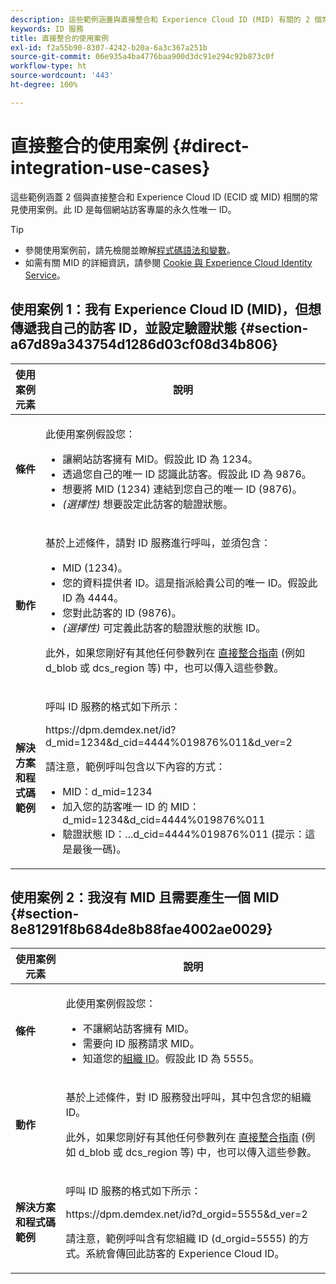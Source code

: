 ```yaml
---
description: 這些範例涵蓋與直接整合和 Experience Cloud ID (MID) 有關的 2 個常見使用案例。MID 是每個網站訪客專屬的永久性唯一 ID。
keywords: ID 服務
title: 直接整合的使用案例
exl-id: f2a55b90-8307-4242-b20a-6a3c367a251b
source-git-commit: 06e935a4ba4776baa900d3dc91e294c92b873c0f
workflow-type: ht
source-wordcount: '443'
ht-degree: 100%

---
```


# 直接整合的使用案例 {#direct-integration-use-cases}

這些範例涵蓋 2 個與直接整合和 Experience Cloud ID (ECID 或 MID) 相關的常見使用案例。此 ID 是每個網站訪客專屬的永久性唯一 ID。

>[!TIP]
>
>* 參閱使用案例前，請先檢閱並瞭解[程式碼語法和變數](../implementation-guides/direct-integration.md#concept-4cd3206a84bb4687af0b312ae09648b9)。
>* 如需有關 MID 的詳細資訊，請參閱 [Cookie 與 Experience Cloud Identity Service](../introduction/cookies.md)。
>



## 使用案例 1：我有 Experience Cloud ID (MID)，但想傳遞我自己的訪客 ID，並設定驗證狀態 {#section-a67d89a343754d1286d03cf08d34b806}

<table id="table_DA8840FCB51541109FE6DF20430E8924"> 
 <thead> 
  <tr> 
   <th colname="col1" class="entry"> 使用案例元素 </th> 
   <th colname="col2" class="entry"> 說明 </th> 
  </tr> 
 </thead>
 <tbody> 
  <tr> 
   <td colname="col1"> <p> <b>條件</b> </p> </td> 
   <td colname="col2"> <p>此使用案例假設您： </p> 
    <ul id="ul_F20231F83EE84889B78971A64E758757"> 
     <li id="li_20F3E96493724CD2BAF4B20AEE5CBF23">讓網站訪客擁有 MID。假設此 ID 為 1234。 </li> 
     <li id="li_A358C58CC58C4FCBB7250F5ED108AA71">透過您自己的唯一 ID 認識此訪客。假設此 ID 為 9876。 </li> 
     <li id="li_D93CE7182EBE4927A5C7A0BF414C03BC">想要將 MID (1234) 連結到您自己的唯一 ID (9876)。 </li> 
     <li id="li_4611146E56624C2AB647733487A3F046"> <i>(選擇性)</i> 想要設定此訪客的驗證狀態。 </li> 
    </ul> </td> 
  </tr> 
  <tr> 
   <td colname="col1"> <p> <b>動作</b> </p> </td> 
   <td colname="col2"> <p>基於上述條件，請對 ID 服務進行呼叫，並須包含： </p> 
    <ul id="ul_9ECB1A65266644E89E949C57D202D5A4"> 
     <li id="li_10A6F5A9C54D44A08F4F2E405E6019E2">MID (1234)。 </li> 
     <li id="li_4869572B40E54C54B88A2474DAC475A8">您的資料提供者 ID。這是指派給貴公司的唯一 ID。假設此 ID 為 4444。 </li> 
     <li id="li_05C8ED47488C4E289D84093127EC7B19">您對此訪客的 ID (9876)。 </li> 
     <li id="li_3D1556AD18C843828A362CC604A9F76B"> <i>(選擇性)</i> 可定義此訪客的驗證狀態的狀態 ID。 </li> 
    </ul> <p>此外，如果您剛好有其他任何參數列在 <a href="../implementation-guides/direct-integration.md#concept-4cd3206a84bb4687af0b312ae09648b9" format="dita" scope="local"> 直接整合指南</a> (例如 <span class="codeph"> d_blob</span> 或 <span class="codeph"> dcs_region</span> 等) 中，也可以傳入這些參數。 </p> </td> 
  </tr> 
  <tr> 
   <td colname="col1"> <p> <b>解決方案和程式碼範例</b> </p> </td> 
   <td colname="col2"> <p>呼叫 ID 服務的格式如下所示： </p> <p> <span class="codeph">https://dpm.demdex.net/id?d_mid=1234&amp;d_cid=4444%019876%011&amp;d_ver=2</span> </p> <p>請注意，範例呼叫包含以下內容的方式： </p> 
    <ul id="ul_0667FBFD8D3C46BDBD027F484691EC97"> 
     <li id="li_FAB1FAE703DB48D1A32EE72684028964">MID：<span class="codeph">d_mid=1234</span> </li> 
     <li id="li_C97B74FF444F4BB4B4A5CB1CBBE52249">加入您的訪客唯一 ID 的 MID：<span class="codeph">d_mid=1234&amp;d_cid=4444%019876%011</span> </li> 
     <li id="li_D428DBF765234DD78DDF152C5EE8AB69">驗證狀態 ID：<span class="codeph">...d_cid=4444%019876%011</span> (提示：這是最後一碼)。 </li> 
    </ul> </td> 
  </tr> 
 </tbody> 
</table>

## 使用案例 2：我沒有 MID 且需要產生一個 MID {#section-8e81291f8b684de8b88fae4002ae0029}

<table id="table_666A92693F8A413096DF6A64770C1141"> 
 <thead> 
  <tr> 
   <th colname="col1" class="entry"> 使用案例元素 </th> 
   <th colname="col2" class="entry"> 說明 </th> 
  </tr> 
 </thead>
 <tbody> 
  <tr> 
   <td colname="col1"> <p> <b>條件</b> </p> </td> 
   <td colname="col2"> <p>此使用案例假設您： </p> 
    <ul id="ul_BF3BD821907B46A4B2EFA63146D35722"> 
     <li id="li_E658AE0671D14558B65FDD8992F25996">不讓網站訪客擁有 MID。 </li> 
     <li id="li_28A48BB3F71C4E4297F95A2D3E10AD7B">需要向 ID 服務請求 MID。 </li> 
     <li id="li_E2C306B9308D41E5BFE2F23EF48F5A41">知道您的<a href="../reference/requirements.md#section-a02f537129a64ffbb690d5738d360c26" format="dita" scope="local">組織 ID</a>。假設此 ID 為 5555。 </li> 
    </ul> </td> 
  </tr> 
  <tr> 
   <td colname="col1"> <p> <b>動作</b> </p> </td> 
   <td colname="col2"> <p>基於上述條件，對 ID 服務發出呼叫，其中包含您的組織 ID。 </p> <p>此外，如果您剛好有其他任何參數列在 <a href="../implementation-guides/direct-integration.md#concept-4cd3206a84bb4687af0b312ae09648b9" format="dita" scope="local"> 直接整合指南</a> (例如 <span class="codeph"> d_blob</span> 或 <span class="codeph"> dcs_region</span> 等) 中，也可以傳入這些參數。 </p> </td> 
  </tr> 
  <tr> 
   <td colname="col1"> <p> <b>解決方案和程式碼範例</b> </p> </td> 
   <td colname="col2"> <p>呼叫 ID 服務的格式如下所示： </p> <p> <span class="codeph">https://dpm.demdex.net/id?d_orgid=5555&amp;d_ver=2</span> </p> <p>請注意，範例呼叫含有您組織 ID <span class="codeph">(d_orgid=5555)</span> 的方式。系統會傳回此訪客的 <span class="keyword">Experience Cloud</span> ID。 </p> </td> 
  </tr> 
 </tbody> 
</table>
